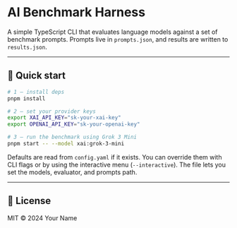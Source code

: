 # AI Benchmark Harness

A simple TypeScript CLI that evaluates language models against a set of benchmark prompts. Prompts live in `prompts.json`, and results are written to `results.json`.

---

## 🚀 Quick start

```bash
# 1 – install deps
pnpm install

# 2 – set your provider keys
export XAI_API_KEY="sk-your-xai-key"
export OPENAI_API_KEY="sk-your-openai-key"

# 3 – run the benchmark using Grok 3 Mini
pnpm start -- --model xai:grok-3-mini
```

Defaults are read from `config.yaml` if it exists. You can override them with CLI flags or by using the interactive menu (`--interactive`). The file lets you set the models, evaluator, and prompts path.

---

## 📄 License

MIT © 2024 Your Name
